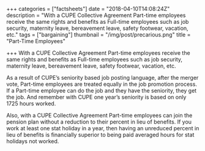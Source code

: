 +++
categories = ["factsheets"]
date = "2018-04-10T14:08:24Z"
description = "With a CUPE Collective Agreement Part-time employees receive the same rights and benefits as Full-time employees such as job security, maternity leave, bereavement leave, safety footwear, vacation, etc."
tags = ["bargaining"]
thumbnail = "/img/post/precarious.png"
title = "Part-Time Employees"

+++
With a CUPE Collective Agreement Part-time employees receive the same rights and benefits as Full-time employees such as job security, maternity leave, bereavement leave, safety footwear, vacation, etc.

As a result of CUPE’s seniority based job posting language, after the merger vote, Part-time employees are treated equally in the job promotion process. If a Part-time employee can do the job and they have the seniority, they get the job. And remember with CUPE one year’s seniority is based on only 1725 hours worked.

Also, with a CUPE Collective Agreement Part-time employees can join the pension plan without a reduction to their percent in lieu of benefits.  If you work at least one stat holiday in a year, then having an unreduced percent in lieu of benefits is financially superior to being paid averaged hours for stat holidays not worked.